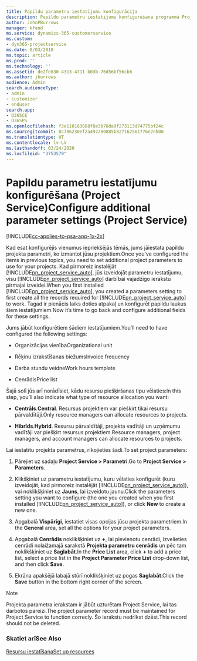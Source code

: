 ```yaml
---
title: Papildu parametru iestatījumu konfigurācija
description: Papildu parametru iestatījumu konfigurēšana programmā Project Service
author: JohnPBurrows
manager: kfend
ms.service: dynamics-365-customerservice
ms.custom:
- dyn365-projectservice
ms.date: 8/03/2018
ms.topic: article
ms.prod: ''
ms.technology: ''
ms.assetid: de2fe830-4313-4711-b03b-76d56bf56cb6
ms.author: jburrows
audience: Admin
search.audienceType:
- admin
- customizer
- enduser
search.app:
- D365CE
- D365PS
ms.openlocfilehash: f3e110163088f8e3b78da9f273113d74775bf24c
ms.sourcegitcommit: 8c786230ef2a497280885b827162561776e2eb00
ms.translationtype: HT
ms.contentlocale: lv-LV
ms.lasthandoff: 03/24/2020
ms.locfileid: "3753579"
---
```

# <a name="configure-additional-parameter-settings-project-service"></a><span data-ttu-id="9078f-103">Papildu parametru iestatījumu konfigurēšana (Project Service)</span><span class="sxs-lookup"><span data-stu-id="9078f-103">Configure additional parameter settings (Project Service)</span></span>

[!INCLUDE[cc-applies-to-psa-app-1x-2x](../includes/cc-applies-to-psa-app-1x-2x.md)]

<span data-ttu-id="9078f-104">Kad esat konfigurējis vienumus iepriekšējās tēmās, jums jāiestata papildu projekta parametri, ko izmantot jūsu projektiem.</span><span class="sxs-lookup"><span data-stu-id="9078f-104">Once you’ve configured the items in previous topics, you need to set additional project parameters to use for your projects.</span></span> <span data-ttu-id="9078f-105">Kad pirmoreiz instalējāt [!INCLUDE[pn_project_service_auto](../includes/pn-project-service-auto.md)], jūs izveidojāt parametru iestatījumu, visu [!INCLUDE[pn_project_service_auto](../includes/pn-project-service-auto.md)] darbībai vajadzīgo ierakstu pirmajai izveidei.</span><span class="sxs-lookup"><span data-stu-id="9078f-105">When you first installed [!INCLUDE[pn_project_service_auto](../includes/pn-project-service-auto.md)], you created a parameters setting to first create all the records required for [!INCLUDE[pn_project_service_auto](../includes/pn-project-service-auto.md)] to work.</span></span> <span data-ttu-id="9078f-106">Tagad ir pienācis laiks doties atpakaļ un konfigurēt papildu laukus šiem iestatījumiem.</span><span class="sxs-lookup"><span data-stu-id="9078f-106">Now it’s time to go back and configure additional fields for these settings.</span></span>  
  
 <span data-ttu-id="9078f-107">Jums jābūt konfigurētiem šādiem iestatījumiem.</span><span class="sxs-lookup"><span data-stu-id="9078f-107">You’ll need to have configured the following settings:</span></span>  
  
-   <span data-ttu-id="9078f-108">Organizācijas vienība</span><span class="sxs-lookup"><span data-stu-id="9078f-108">Organizational unit</span></span>  
  
-   <span data-ttu-id="9078f-109">Rēķinu izrakstīšanas biežums</span><span class="sxs-lookup"><span data-stu-id="9078f-109">Invoice frequency</span></span>  
  
-   <span data-ttu-id="9078f-110">Darba stundu veidne</span><span class="sxs-lookup"><span data-stu-id="9078f-110">Work hours template</span></span>  
  
-   <span data-ttu-id="9078f-111">Cenrādis</span><span class="sxs-lookup"><span data-stu-id="9078f-111">Price list</span></span>  
 
<span data-ttu-id="9078f-112">Šajā solī jūs arī norādīsiet, kādu resursu piešķiršanas tipu vēlaties:</span><span class="sxs-lookup"><span data-stu-id="9078f-112">In this step, you’ll also indicate what type of resource allocation you want:</span></span>  
  
- <span data-ttu-id="9078f-113">**Centrāls**.</span><span class="sxs-lookup"><span data-stu-id="9078f-113">**Central**.</span></span> <span data-ttu-id="9078f-114">Resursus projektiem var piešķirt tikai resursu pārvaldītāji.</span><span class="sxs-lookup"><span data-stu-id="9078f-114">Only resource managers can allocate resources to projects.</span></span>  
  
- <span data-ttu-id="9078f-115">**Hibrīds**.</span><span class="sxs-lookup"><span data-stu-id="9078f-115">**Hybrid**.</span></span> <span data-ttu-id="9078f-116">Resursu pārvaldītāji, projekta vadītāji un uzņēmumu vadītāji var piešķirt resursus projektiem.</span><span class="sxs-lookup"><span data-stu-id="9078f-116">Resource managers, project managers, and account managers can allocate resources to projects.</span></span>  
  
 
<span data-ttu-id="9078f-117">Lai iestatītu projekta parametrus, rīkojieties šādi.</span><span class="sxs-lookup"><span data-stu-id="9078f-117">To set project parameters:</span></span>  
  
1. <span data-ttu-id="9078f-118">Pārejiet uz sadaļu **Project Service > Parametri**.</span><span class="sxs-lookup"><span data-stu-id="9078f-118">Go to **Project Service > Parameters**.</span></span>  
  
2. <span data-ttu-id="9078f-119">Klikšķiniet uz parametru iestatījumu, kuru vēlaties konfigurēt (kuru izveidojāt, kad pirmoreiz instalējāt [!INCLUDE[pn_project_service_auto](../includes/pn-project-service-auto.md)]), vai noklikšķiniet uz **Jauns**, lai izveidotu jaunu.</span><span class="sxs-lookup"><span data-stu-id="9078f-119">Click the parameters setting you want to configure (the one you created when you first installed [!INCLUDE[pn_project_service_auto](../includes/pn-project-service-auto.md)]), or click **New** to create a new one.</span></span>  
  
3. <span data-ttu-id="9078f-120">Apgabalā **Vispārīgi**, iestatiet visas opcijas jūsu projekta parametriem.</span><span class="sxs-lookup"><span data-stu-id="9078f-120">In the **General** area, set all the options for your project parameters.</span></span>  
  
4. <span data-ttu-id="9078f-121">Apgabalā **Cenrādis** noklikšķiniet uz **+**, lai pievienotu cenrādi, izvelieties cenrādi nolaižamajā sarakstā **Projekta parametru cenrādis** un pēc tam noklikšķiniet uz **Saglabāt**.</span><span class="sxs-lookup"><span data-stu-id="9078f-121">In the **Price List** area, click **+** to add a price list, select a price list in the **Project Parameter Price List** drop-down list, and then click **Save**.</span></span>  
  
5. <span data-ttu-id="9078f-122">Ekrāna apakšējā labajā stūrī noklikšķiniet uz pogas **Saglabāt**.</span><span class="sxs-lookup"><span data-stu-id="9078f-122">Click the **Save** button in the bottom right corner of the screen.</span></span>  

> [!NOTE]
> <span data-ttu-id="9078f-123">Projekta parametra ierakstam ir jābūt uzturētam Project Service, lai tas darbotos pareizi.</span><span class="sxs-lookup"><span data-stu-id="9078f-123">The project parameter record must be maintained for Project Service to function correcly.</span></span> <span data-ttu-id="9078f-124">Šo ierakstu nedrīkst dzēst.</span><span class="sxs-lookup"><span data-stu-id="9078f-124">This record should not be deleted.</span></span>

### <a name="see-also"></a><span data-ttu-id="9078f-125">Skatiet arī</span><span class="sxs-lookup"><span data-stu-id="9078f-125">See Also</span></span>  
 [<span data-ttu-id="9078f-126">Resursu iestatīšana</span><span class="sxs-lookup"><span data-stu-id="9078f-126">Set up resources</span></span>](../project-service/set-up-resources.md)

